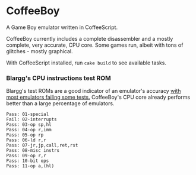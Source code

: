 CoffeeBoy
==========

A Game Boy emulator written in CoffeeScript.

CoffeeBoy currently includes a complete disassembler and a mostly complete, very accurate, CPU core. Some games run, albeit with tons of glitches - mostly graphical.

With CoffeeScript installed, run ```cake build``` to see available tasks.

### Blargg's CPU instructions test ROM

Blargg's test ROMs are a good indicator of an emulator's accuracy [with most emulators failing some tests.](http://gbdev.gg8.se/wiki/articles/Test_ROMs) CoffeeBoy's CPU core already performs better than a large percentage of emulators.

```
Pass: 01-special
Fail: 02-interrupts
Pass: 03-op sp,hl
Pass: 04-op r,imm
Pass: 05-op rp
Pass: 06-ld r,r
Pass: 07-jr,jp,call,ret,rst
Pass: 08-misc instrs
Pass: 09-op r,r
Pass: 10-bit ops
Pass: 11-op a,(hl)
```
